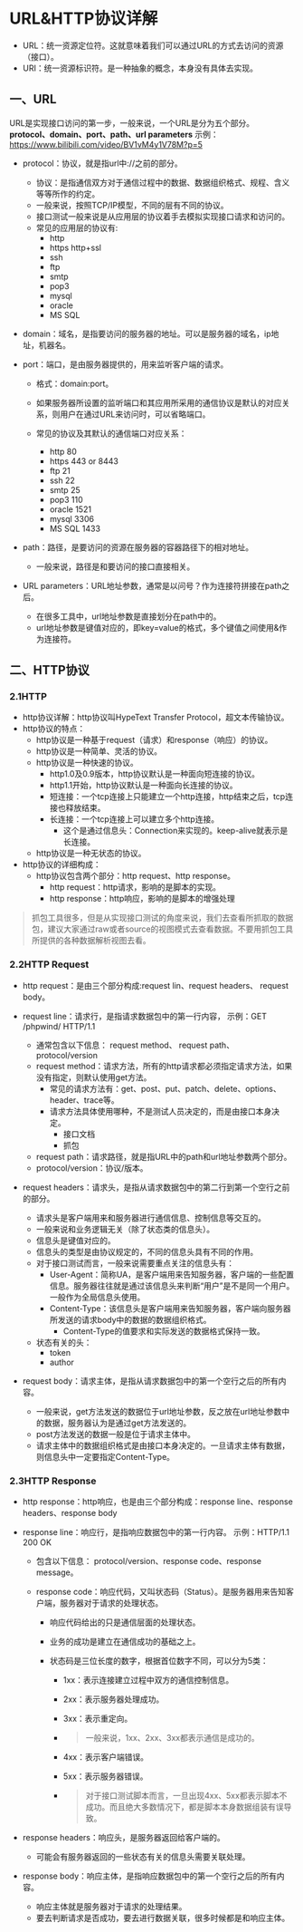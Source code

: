 # URL&HTTP协议详解

- URL：统一资源定位符。这就意味着我们可以通过URL的方式去访问的资源（接口）。
- URI：统一资源标识符。是一种抽象的概念，本身没有具体去实现。

## 一、URL

URL是实现接口访问的第一步，一般来说，一个URL是分为五个部分。
	**protocol、domain、port、path、url parameters**
示例：
	https://www.bilibili.com/video/BV1vM4y1V78M?p=5

- protocol：协议，就是指url中://之前的部分。
  - 协议：是指通信双方对于通信过程中的数据、数据组织格式、规程、含义等等所作的约定。
  - 一般来说，按照TCP/IP模型，不同的层有不同的协议。
  - 接口测试一般来说是从应用层的协议着手去模拟实现接口请求和访问的。
  - 常见的应用层的协议有:
    - http
    - https      http+ssl
    - ssh
    - ftp
    - smtp
    - pop3
    - mysql
    - oracle
    - MS SQL

- domain：域名，是指要访问的服务器的地址。可以是服务器的域名，ip地址，机器名。

- port：端口，是由服务器提供的，用来监听客户端的请求。
  
  - 格式：domain:port。
  
  - 如果服务器所设置的监听端口和其应用所采用的通信协议是默认的对应关系，则用户在通过URL来访问时，可以省略端口。
  - 常见的协议及其默认的通信端口对应关系：
    - http	80
    - https	443 or 8443
    - ftp	21
    - ssh	22
    - smtp	25
    - pop3	110
    - oracle 1521
    - mysql	3306
    - MS SQL	 1433

- path：路径，是要访问的资源在服务器的容器路径下的相对地址。
  - 一般来说，路径是和要访问的接口直接相关。
- URL parameters：URL地址参数，通常是以问号？作为连接符拼接在path之后。
  - 在很多工具中，url地址参数是直接划分在path中的。
  - url地址参数是键值对应的，即key=value的格式，多个键值之间使用&作为连接符。

## 二、HTTP协议

### 2.1HTTP

- http协议详解：http协议叫HypeText Transfer Protocol，超文本传输协议。
- http协议的特点：
  - http协议是一种基于request（请求）和response（响应）的协议。
  - http协议是一种简单、灵活的协议。
  - http协议是一种快速的协议。
    - http1.0及0.9版本，http协议默认是一种面向短连接的协议。
    - http1.1开始，http协议默认是一种面向长连接的协议。
    - 短连接：一个tcp连接上只能建立一个http连接，http结束之后，tcp连接也释放结束。
    - 长连接：一个tcp连接上可以建立多个http连接。
      - 这个是通过信息头：Connection来实现的。keep-alive就表示是长连接。
  - http协议是一种无状态的协议。
- http协议的详细构成：
  - http协议包含两个部分：http request、http response。
    - http request：http请求，影响的是脚本的实现。
    - http response：http响应，影响的是脚本的增强处理

> ​	抓包工具很多，但是从实现接口测试的角度来说，我们去查看所抓取的数据包，建议大家通过raw或者source的视图模式去查看数据。
> ​	不要用抓包工具所提供的各种数据解析视图去看。

### 2.2HTTP Request

- http request：是由三个部分构成:request lin、request headers、 request body。
- request line：请求行，是指请求数据包中的第一行内容，
  	示例：GET /phpwind/ HTTP/1.1
  - 通常包含以下信息：
    	request method、 request path、 protocol/version
  - request method：请求方法，所有的http请求都必须指定请求方法，如果没有指定，则默认使用get方法。
    - 常见的请求方法有：get、post、put、patch、delete、options、header、trace等。
    - 请求方法具体使用哪种，不是测试人员决定的，而是由接口本身决定。
      - 接口文档
      - 抓包
  - request path：请求路径，就是指URL中的path和url地址参数两个部分。
  - protocol/version：协议/版本。
- request headers：请求头，是指从请求数据包中的第二行到第一个空行之前的部分。
  - 请求头是客户端用来和服务器进行通信信息、控制信息等交互的。
  - 一般来说和业务逻辑无关（除了状态类的信息头）。
  - 信息头是键值对应的。
  - 信息头的类型是由协议规定的，不同的信息头具有不同的作用。
  - 对于接口测试而言，一般来说需要重点关注的信息头有：
    - User-Agent：简称UA，是客户端用来告知服务器，客户端的一些配置信息。服务器往往就是通过该信息头来判断“用户”是不是同一个用户。一般作为全局信息头使用。
    - Content-Type：该信息头是客户端用来告知服务器，客户端向服务器所发送的请求body中的数据的数据组织格式。
      - Content-Type的值要求和实际发送的数据格式保持一致。
  - 状态有关的头：
    - token
    - author

- request body：请求主体，是指从请求数据包中的第一个空行之后的所有内容。
  - 一般来说，get方法发送的数据位于url地址参数，反之放在url地址参数中的数据，服务器认为是通过get方法发送的。
  - post方法发送的数据一般是位于请求主体中。
  - 请求主体中的数据组织格式是由接口本身决定的。一旦请求主体有数据，则信息头中一定要指定Content-Type。

### 2.3HTTP Response

- http response：http响应，也是由三个部分构成：response line、response headers、response body

- response line：响应行，是指响应数据包中的第一行内容。
  	示例：HTTP/1.1 200 OK

  - 包含以下信息：
    		protocol/version、response code、response message。

  - response code：响应代码，又叫状态码（Status）。是服务器用来告知客户端，服务器对于请求的处理状态。

    - 响应代码给出的只是通信层面的处理状态。

    - 业务的成功是建立在通信成功的基础之上。

    - 状态码是三位长度的数字，根据首位数字不同，可以分为5类：

      - 1xx：表示连接建立过程中双方的通信控制信息。

      - 2xx：表示服务器处理成功。

      - 3xx：表示重定向。

      - > 一般来说，1xx、2xx、3xx都表示通信是成功的。

      - 4xx：表示客户端错误。

      - 5xx：表示服务器错误。

      - > 对于接口测试脚本而言，一旦出现4xx、5xx都表示脚本不成功。而且绝大多数情况下，都是脚本本身数据组装有误导致。

- response headers：响应头，是服务器返回给客户端的。
  - 可能会有服务器返回的一些状态有关的信息头需要关联处理。

- response body：响应主体，是指响应数据包中的第一个空行之后的所有内容。
  - 响应主体就是服务器对于请求的处理结果。
  - 要去判断请求是否成功，要去进行数据关联，很多时候都是和响应主体。